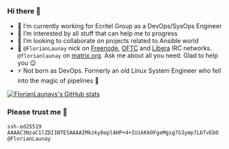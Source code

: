 ### Hi there 👋

- 🔭 I’m currently working for Ecritel Group as a DevOps/SysOps Engineer
- 🌱 I’m interested by all stuff that can help me to progress
- 👯 I’m looking to collaborate on projects related to Ansible world
- 💬 `@FlorianLaunay` nick on [Freenode](https://freenode.net/), [OFTC](https://www.oftc.net/) and [Libera](https://libera.chat/) IRC networks. `@florianlaunay` on [matrix.org](https://matrix.org/). Ask me about all you need. Glad to help you 😉
- ⚡ Not born as DevOps. Formerly an old Linux System Engineer who fell into the magic of pipelines 🤯

[![FlorianLaunays's GitHub stats](https://github-readme-stats.vercel.app/api?username=florianlaunay&show_icons=true)](https://github.com/anuraghazra/github-readme-stats)

### Please trust me 🤨

```
ssh-ed25519 AAAAC3NzaC1lZDI1NTE5AAAAIMkzky8oplAHP+4+IUikKkOFgeMgsg7G3ymp7LbTvEbO @FlorianLaunay
```
